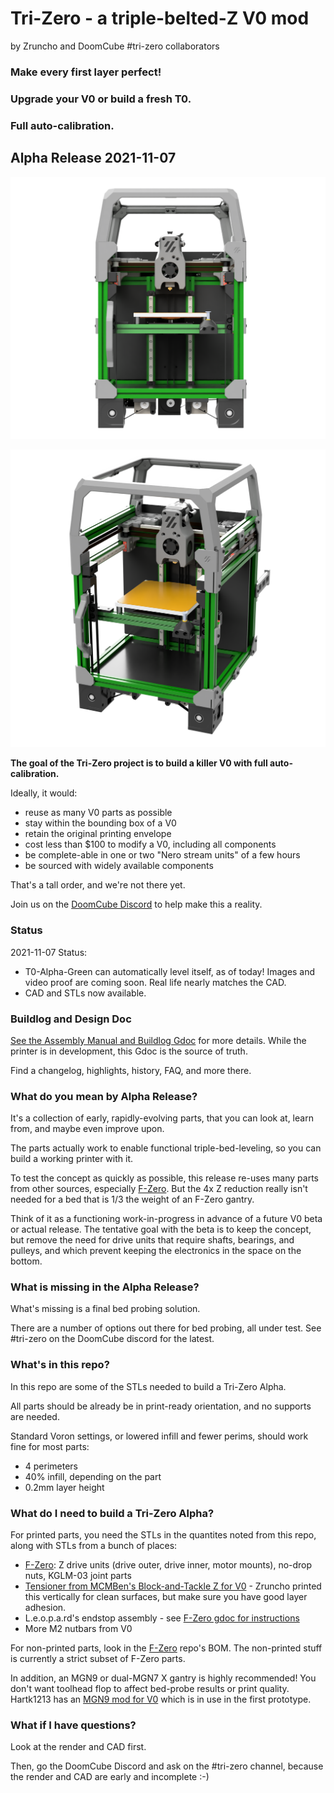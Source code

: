 # Tri-Zero - a triple-belted-Z V0 mod
by Zruncho and DoomCube #tri-zero collaborators

### Make every first layer perfect!
### Upgrade your V0 or build a fresh T0.  
### Full auto-calibration.

## Alpha Release 2021-11-07

![picture](Renders/front.png)

![picture](Renders/iso.png)

**The goal of the Tri-Zero project is to build a killer V0 with full auto-calibration.**

Ideally, it would:
- reuse as many V0 parts as possible
- stay within the bounding box of a V0
- retain the original printing envelope
- cost less than $100 to modify a V0, including all components
- be complete-able in one or two "Nero stream units" of a few hours
- be sourced with widely available components

That's a tall order, and we're not there yet.

Join us on the [DoomCube Discord](https://discord.gg/DASuYj9F) to help make this a reality.

### Status

2021-11-07 Status:
* T0-Alpha-Green can automatically level itself, as of today!  Images and video proof are coming soon.  Real life nearly matches the CAD.
* CAD and STLs now available.

### Buildlog and Design Doc

[See the Assembly Manual and Buildlog Gdoc](https://docs.google.com/document/d/1kADhQN-p30GZuGi_6izB4IUN-McIifvLVtg8yTzIAgo/edit#) for more details. While the printer is in development, this Gdoc is the source of truth.

Find a changelog, highlights, history, FAQ, and more there.

### What do you mean by Alpha Release?

It's a collection of early, rapidly-evolving parts, that you can look at, learn from, and maybe even improve upon.  

The parts actually work to enable functional triple-bed-leveling, so you can build a working printer with it.

To test the concept as quickly as possible, this release re-uses many parts from other sources, especially [F-Zero](https://github.com/zruncho3d/f-zero). But the 4x Z reduction really isn't needed for a bed that is 1/3 the weight of an F-Zero gantry.

Think of it as a functioning work-in-progress in advance of a future V0 beta or actual release.  The tentative goal with the beta is to keep the concept, but remove the need for drive units that require shafts, bearings, and pulleys, and which prevent keeping the electronics in the space on the bottom.

### What is missing in the Alpha Release?

What's missing is a final bed probing solution.

There are a number of options out there for bed probing, all under test.  See #tri-zero on the DoomCube discord for the latest.

### What's in this repo?

In this repo are some of the STLs needed to build a Tri-Zero Alpha.

All parts should be already be in print-ready orientation, and no supports are needed.

Standard Voron settings, or lowered infill and fewer perims, should work fine for most parts:
- 4 perimeters
- 40% infill, depending on the part
- 0.2mm layer height

### What do I need to build a Tri-Zero Alpha?

For printed parts, you need the STLs in the quantites noted from this repo, along with STLs from a bunch of places:
- [F-Zero](https://github.com/zruncho3d/f-zero): Z drive units (drive outer, drive inner, motor mounts), no-drop nuts, KGLM-03 joint parts
- [Tensioner from MCMBen's Block-and-Tackle Z for V0](https://github.com/Fleafa/VoronUsers/blob/master/printer_mods/MCMBen/Voron0_Block_and_Tackle_Z_Belt/STLs/%5Ba%5D_tensioner_v1.stl) - Zruncho printed this vertically for clean surfaces, but make sure you have good layer adhesion.
- L.e.o.p.a.rd's endstop assembly - see [F-Zero gdoc for instructions](https://docs.google.com/document/d/1dm8itefYrLIsCcOQht9sdMzrXE8Jk30s56c9IwtRCkM/edit)
- More M2 nutbars from V0

For non-printed parts, look in the [F-Zero](https://github.com/zruncho3d/f-zero) repo's BOM.  The non-printed stuff is currently a strict subset of F-Zero parts.

In addition, an MGN9 or dual-MGN7 X gantry is highly recommended!  You don't want toolhead flop to affect bed-probe results or print quality.  Hartk1213 has an [MGN9 mod for V0](https://github.com/Fleafa/VoronUsers/tree/master/printer_mods/hartk1213/Voron0_MGN9C_X_Axis) which is in use in the first prototype.

### What if I have questions?

Look at the render and CAD first.

Then, go the DoomCube Discord and ask on the #tri-zero channel, because the render and CAD are early and incomplete :-)